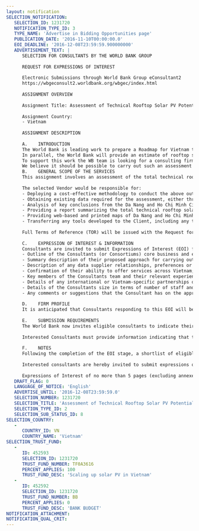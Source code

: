 ```yaml
---
layout: notification
SELECTION_NOTIFICATION: 
   SELECTION_ID: 1231720
   NOTIFICATION_TYPE_ID: 3
   TYPE_NAME: 'Advertise in Bidding Opportunities page'
   PUBLICATION_DATE: '2016-11-10T00:00:00.0'
   EOI_DEADLINE: '2016-12-08T23:59:59.900000000'
   ADVERTISEMENT_TEXT: |
      SELECTION FOR CONSULTANTS BY THE WORLD BANK GROUP
      
      REQUEST FOR EXPRESSIONS OF INTEREST
      
      Electronic Submissions through World Bank Group eConsultant2
      https://wbgeconsult2.worldbank.org/wbgec/index.html
      
      ASSIGNMENT OVERVIEW
      
      Assignment Title: Assessment of Technical Rooftop Solar PV Potential in Vietnam
      
      Assignment Country:
      -	Vietnam
      
      ASSIGNMENT DESCRIPTION
      
      A.	INTRODUCTION
      The World Bank is leading work to prepare a Roadmap for Vietnam to achieve its 12GW solar PV target by 2030, as set out in the Vietnam Renewable Energy Development Strategy and Vietnams Revised Power Sector Development Plan VII. The Roadmap must assess the potential for different solar PV technologies, including ground mounted, rooftop and floating, identify the existing barriers to a solar PV scale up, and lay out a detailed pathway and proposes concrete actions for the Government of Vietnam.
      In parallel, the World Bank will provide an estimate of rooftop solar PV potential and benefits in two of Vietnams largest urban areas  Da Nang and Ho Chi Minh City  and support both cities in developing a commercially viable rooftop solar PV program. 
      To support this work the WB team is looking for a consulting firm to carry out a detailed assessment of the technical rooftop solar PV potential in terms of available suitable rooftop area (m2), total installed capacity (MW) and total potential generation (MWh) in both cities, plus an extrapolated and less detailed estimate for the entire country. 
      We believe it should be possible to carry out such an assessment using high resolution satellite imagery and some combination of machine learning and human input to identify suitable rooftops and quantify their potential for solar PV. We are therefore interested in innovative and cost effective approaches to undertaking this assignment, particularly those that have potential replicability in other countries. We are also interested in understanding how different approaches might utilize, or help to develop, open source solutions or tools, although this will not necessarily be a criteria for assessing the technical solutions proposed.
      B.	GENERAL SCOPE OF THE SERVICES
      This assignment involves an assessment of the total technical rooftop solar PV potential across the total building stock in Da Nang and Ho Chi Minh City, broken down by public, private and other building categories (and in m2, MW and MWh). Based on this assessment, the selected Vendor shall provide an estimate of the total, country-wide rooftop solar PV potential for Vietnam. The assessment should take into account solar irradiation data provided by the World Bank via the new Global Solar Atlas and, to the extent possible, shading, tilt and azimuth effect on rooftop suitability.
      
      The selected Vendor would be responsible for:
      -	Deploying a cost-effective methodology to conduct the above outlined assessment;
      -	Obtaining existing data required for the assessment, either through international or Vietnamese sources. No primary data collection (LiDAR, surveys, solar data measurements, or similar) is envisaged;
      -	Analysis of key conclusions from the Da Nang and Ho Chi Minh City detailed assessment, and the country-wide estimate;
      -	Providing a report summarizing the total technical rooftop solar PV potential across the total building stock and break-downs for public, private and other building categories (in M2, MW and MWh);
      -	Providing web-based and printed maps of Da Nang and Ho Chi Minh City identifying the rooftops deemed suitable for solar PV development;
      -	Transferring any tools developed to the Client, including any training required to use them, so that they may carry out their own analysis.
      
      Full Terms of Reference (TOR) will be issued with the Request for Proposals (RFP) package, and will contain a more detailed description of the scope of services to be provided and the technical specifications taking account of the feedback and suggestions provided by Vendors at the REOI stage.
      
      C.	EXPRESSION OF INTEREST & INFORMATION
      Consultants are invited to submit Expressions of Interest (EOI) for this selection, which shall include:
      -	Outline of the Consultants (or Consortiums) core business and experience in carrying out remote sensing, geospatial analysis and machine learning at it relates to this assignment;
      -	Summary description of their proposed approach for carrying out the assignment;
      -	Description of any data supplier relationships, preferences or restrictions they have in place; 
      -	Confirmation of their ability to offer services across Vietnam;
      -	Key members of the Consultants team and their relevant experience;
      -	Details of any international or Vietnam-specific partnerships or technical cooperation agreements;
      -	Details of the Consultants size in terms of number of staff and annual turnover;
      -	Any comments or suggestions that the Consultant has on the approach being proposed or methodological considerations that the World Bank should take into account.
      
      D.	FIRM PROFILE
      It is anticipated that Consultants responding to this EOI will be firms, or consortia of firms (with one firm designated as the lead vendor).
      
      E.	SUBMISSION REQUIREMENTS
      The World Bank now invites eligible consultants to indicate their interest in being invited to submit a full proposal at the Request for Proposals (RFP) stage. 
      
      Interested Consultants must provide information indicating that they are qualified to perform the services, referring to the guidance above. Consultants may associate with other invited and non-invited firms to enhance their qualifications. The EOI submission shall be in the form of a single attached PDF proposal, including any annexes. Please note that the total size of this PDF file should be less than 5MB. We require that Consultants limit their EOI to a focused and tailored submission not to exceed five (5) pages, exclusive of CVs and suggestions/comments on the proposed approach/methodology, which can be included as annex material. EOI submissions that go beyond the five page limit WILL NOT BE REVIEWED beyond this point, which may negatively impact on the scoring that is given. The intention at this stage is to assess the suitability of each Consultant to be invited to the RFP stage, and so firms should focus on responding to the criteria outlined in Section C above, and should keep their EOI submissions concise and to the point.
      
      F.	NOTES
      Following the completion of the EOI stage, a shortlist of eligible consultants will be invited to the RFP stage, which will include a full technical and financial evaluation.
      
      Interested consultants are hereby invited to submit expressions of interest.
      
      Expressions of Interest of no more than 5 pages (excluding annexes) should be submitted as a single PDF attachment, in English, electronically through World Bank Group eConsultant2 (https://wbgeconsult2.worldbank.org/wbgec/index.html).
   DRAFT_FLAG: 0
   LANGUAGE_OF_NOTICE: 'English'
   ADVERTISE_UNTIL: '2016-12-08T23:59:59.0'
   SELECTION_NUMBER: 1231720
   SELECTION_TITLE: 'Assessment of Technical Rooftop Solar PV Potential in Vietnam'
   SELECTION_TYPE_ID: 2
   SELECTION_SUB_STATUS_ID: 8
SELECTION_COUNTRY: 
   - 
      COUNTRY_ID: VN
      COUNTRY_NAME: 'Vietnam'
SELECTION_TRUST_FUND: 
   - 
      ID: 452593
      SELECTION_ID: 1231720
      TRUST_FUND_NUMBER: TF0A3616
      PERCENT_APPLIES: 100
      TRUST_FUND_DESC: 'Scaling up solar PV in Vietnam'
   - 
      ID: 452592
      SELECTION_ID: 1231720
      TRUST_FUND_NUMBER: BB
      PERCENT_APPLIES: 0
      TRUST_FUND_DESC: 'BANK BUDGET'
NOTIFICATION_ATTACHMENT: 
NOTIFICATION_QUAL_CRIT: 
---
```

